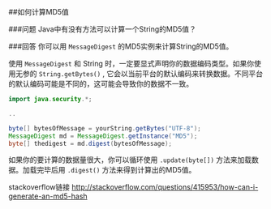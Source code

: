##如何计算MD5值

###问题
Java中有没有方法可以计算一个String的MD5值？


###回答
你可以用 ```MessageDigest``` 的MD5实例来计算String的MD5值。

使用 ```MessageDigest``` 和 String 时，一定要显式声明你的数据编码类型。如果你使用无参的 ```String.getBytes()``` , 它会以当前平台的默认编码来转换数据。不同平台的默认编码可能是不同的，这可能会导致你的数据不一致。

``` java
import java.security.*;

..

byte[] bytesOfMessage = yourString.getBytes("UTF-8");
MessageDigest md = MessageDigest.getInstance("MD5");
byte[] thedigest = md.digest(bytesOfMessage);
```

如果你的要计算的数据量很大，你可以循环使用 ```.update(byte[])``` 方法来加载数据。加载完毕后用 ```.digest()``` 方法来得到计算出的MD5值。

stackoverflow链接
http://stackoverflow.com/questions/415953/how-can-i-generate-an-md5-hash
